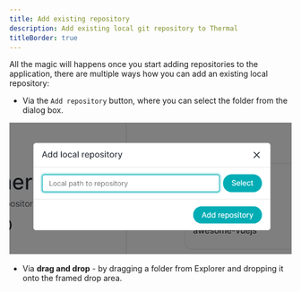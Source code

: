 ```yaml
---
title: Add existing repository
description: Add existing local git repository to Thermal
titleBorder: true
---
```


All the magic will happens once you start adding repositories to the application, there are multiple ways how you can add an existing local repository:

- Via the `Add repository` button, where you can select the folder from the dialog box.

![Add local repository modal](./images/add-local-repository-modal.png)

- Via **drag and drop** - by dragging a folder from Explorer and dropping it onto the framed drop area.
